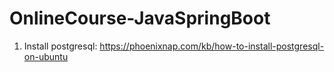 # OnlineCourse-JavaSpringBoot

1. Install postgresql: https://phoenixnap.com/kb/how-to-install-postgresql-on-ubuntu
